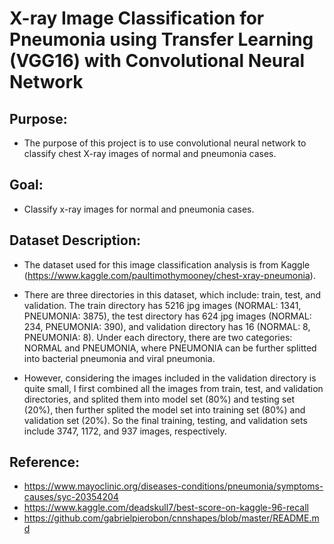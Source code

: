 # X-ray Image Classification for Pneumonia using Transfer Learning (VGG16) with Convolutional Neural Network

## Purpose:

- The purpose of this project is to use convolutional neural network to classify chest X-ray images of normal and pneumonia cases. 

## Goal:
- Classify x-ray images for normal and pneumonia cases.

## Dataset Description:
- The dataset used for this image classification analysis is from Kaggle (https://www.kaggle.com/paultimothymooney/chest-xray-pneumonia). 

- There are three directories in this dataset, which include: train, test, and validation. The train directory has 5216 jpg images (NORMAL: 1341, PNEUMONIA: 3875), the test directory has 624 jpg images (NORMAL: 234, PNEUMONIA: 390), and validation directory has 16 (NORMAL: 8, PNEUMONIA: 8). Under each directory, there are two categories: NORMAL and PNEUMONIA, where PNEUMONIA can be further splitted into bacterial pneumonia and viral pneumonia. 

- However, considering the images included in the validation directory is quite small, I first combined all the images from train, test, and validation directories, and splited them into model set (80%) and testing set (20%), then further splited the model set into training set (80%) and validation set (20%). So the final training, testing, and validation sets include 3747, 1172, and 937 images, respectively.

## Reference:
- https://www.mayoclinic.org/diseases-conditions/pneumonia/symptoms-causes/syc-20354204
- https://www.kaggle.com/deadskull7/best-score-on-kaggle-96-recall
- https://github.com/gabrielpierobon/cnnshapes/blob/master/README.md
